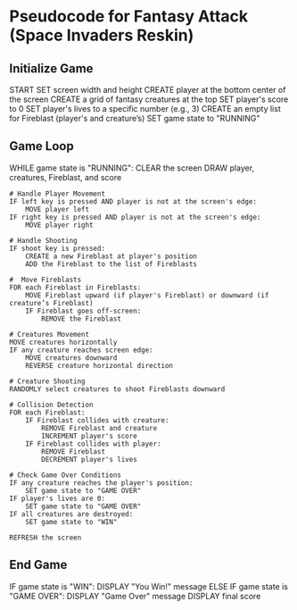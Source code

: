 # Pseudocode for Fantasy Attack (Space Invaders Reskin)

## Initialize Game

START
SET screen width and height
CREATE player at the bottom center of the screen
CREATE a grid of fantasy creatures at the top
SET player's score to 0
SET player's lives to a specific number (e.g., 3)
CREATE an empty list for Fireblast (player's and creature’s)
SET game state to "RUNNING"

## Game Loop

WHILE game state is "RUNNING":
    CLEAR the screen
    DRAW player, creatures, Fireblast, and score

    # Handle Player Movement
    IF left key is pressed AND player is not at the screen's edge:
        MOVE player left
    IF right key is pressed AND player is not at the screen's edge:
        MOVE player right
    
    # Handle Shooting
    IF shoot key is pressed:
        CREATE a new Fireblast at player's position
        ADD the Fireblast to the list of Fireblasts
    
    #  Move Fireblasts
    FOR each Fireblast in Fireblasts:
        MOVE Fireblast upward (if player's Fireblast) or downward (if creature’s Fireblast)
        IF Fireblast goes off-screen:
            REMOVE the Fireblast
    
    # Creatures Movement
    MOVE creatures horizontally
    IF any creature reaches screen edge:
        MOVE creatures downward
        REVERSE creature horizontal direction
    
    # Creature Shooting
    RANDOMLY select creatures to shoot Fireblasts downward
    
    # Collision Detection
    FOR each Fireblast:
        IF Fireblast collides with creature:
            REMOVE Fireblast and creature
            INCREMENT player's score
        IF Fireblast collides with player:
            REMOVE Fireblast 
            DECREMENT player's lives
    
    # Check Game Over Conditions
    IF any creature reaches the player's position:
        SET game state to "GAME OVER"
    IF player's lives are 0:
        SET game state to "GAME OVER"
    IF all creatures are destroyed:
        SET game state to "WIN"
    
    REFRESH the screen

## End Game

IF game state is "WIN":
    DISPLAY "You Win!" message
ELSE IF game state is "GAME OVER":
    DISPLAY "Game Over" message
DISPLAY final score
